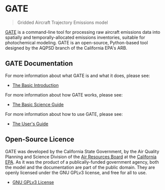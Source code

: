 # GATE

> Gridded Aircraft Trajectory Emissions model

[GATE](https://github.com/mmb-carb/GATE) is a command-line tool for processing raw aircraft emissions data into spatially and temporally-allocated emissions inventories, suitable for photochemical modeling. GATE is an open-source, Python-based tool designed by the AQPSD branch of the California EPA's ARB.


## GATE Documentation

For more information about what GATE is and what it does, please see:

* [The Basic Introduction](docs/BASIC_INTRO.md)

For more information about how GATE works, please see:

* [The Basic Science Guide](docs/SCIENCE_GUIDE.md)

For more information about how to use GATE, please see:

* [The User's Guide](docs/USER_GUIDE.md)


## Open-Source Licence

GATE was developed by the California State Government, by the Air Quality Planning and Science Division of the [Air Resources Board](http://www.arb.ca.gov/homepage.htm) at the [California EPA](http://www.calepa.ca.gov/).  As it was the product of a publically-funded government agency, both the model and the documentation are part of the public domain. They are openly licensed under the GNU GPLv3 license, and free for all to use.

* [GNU GPLv3 License](LICENSE)
